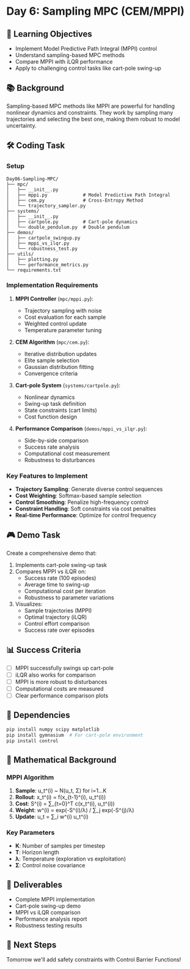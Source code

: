 # Day 6: Sampling MPC (CEM/MPPI)

## 🎯 Learning Objectives
- Implement Model Predictive Path Integral (MPPI) control
- Understand sampling-based MPC methods
- Compare MPPI with iLQR performance
- Apply to challenging control tasks like cart-pole swing-up

## 📚 Background
Sampling-based MPC methods like MPPI are powerful for handling nonlinear dynamics and constraints. They work by sampling many trajectories and selecting the best one, making them robust to model uncertainty.

## 🛠️ Coding Task

### Setup
```
Day06-Sampling-MPC/
├── mpc/
│   ├── __init__.py
│   ├── mppi.py             # Model Predictive Path Integral
│   ├── cem.py              # Cross-Entropy Method
│   └── trajectory_sampler.py
├── systems/
│   ├── __init__.py
│   ├── cartpole.py         # Cart-pole dynamics
│   └── double_pendulum.py  # Double pendulum
├── demos/
│   ├── cartpole_swingup.py
│   ├── mppi_vs_ilqr.py
│   └── robustness_test.py
├── utils/
│   ├── plotting.py
│   └── performance_metrics.py
└── requirements.txt
```

### Implementation Requirements

1. **MPPI Controller** (`mpc/mppi.py`):
   - Trajectory sampling with noise
   - Cost evaluation for each sample
   - Weighted control update
   - Temperature parameter tuning

2. **CEM Algorithm** (`mpc/cem.py`):
   - Iterative distribution updates
   - Elite sample selection
   - Gaussian distribution fitting
   - Convergence criteria

3. **Cart-pole System** (`systems/cartpole.py`):
   - Nonlinear dynamics
   - Swing-up task definition
   - State constraints (cart limits)
   - Cost function design

4. **Performance Comparison** (`demos/mppi_vs_ilqr.py`):
   - Side-by-side comparison
   - Success rate analysis
   - Computational cost measurement
   - Robustness to disturbances

### Key Features to Implement

- **Trajectory Sampling**: Generate diverse control sequences
- **Cost Weighting**: Softmax-based sample selection
- **Control Smoothing**: Penalize high-frequency control
- **Constraint Handling**: Soft constraints via cost penalties
- **Real-time Performance**: Optimize for control frequency

## 🎮 Demo Task
Create a comprehensive demo that:
1. Implements cart-pole swing-up task
2. Compares MPPI vs iLQR on:
   - Success rate (100 episodes)
   - Average time to swing-up
   - Computational cost per iteration
   - Robustness to parameter variations
3. Visualizes:
   - Sample trajectories (MPPI)
   - Optimal trajectory (iLQR)
   - Control effort comparison
   - Success rate over episodes

## 📊 Success Criteria
- [ ] MPPI successfully swings up cart-pole
- [ ] iLQR also works for comparison
- [ ] MPPI is more robust to disturbances
- [ ] Computational costs are measured
- [ ] Clear performance comparison plots

## 🔧 Dependencies
```bash
pip install numpy scipy matplotlib
pip install gymnasium  # For cart-pole environment
pip install control
```

## 📝 Mathematical Background

### MPPI Algorithm
1. **Sample**: u_t^(i) ~ N(u_t, Σ) for i=1...K
2. **Rollout**: x_t^(i) = f(x_{t-1}^(i), u_t^(i))
3. **Cost**: S^(i) = ∑_{t=0}^T c(x_t^(i), u_t^(i))
4. **Weight**: w^(i) = exp(-S^(i)/λ) / ∑_j exp(-S^(j)/λ)
5. **Update**: u_t = ∑_i w^(i) u_t^(i)

### Key Parameters
- **K**: Number of samples per timestep
- **T**: Horizon length
- **λ**: Temperature (exploration vs exploitation)
- **Σ**: Control noise covariance

## 📝 Deliverables
- Complete MPPI implementation
- Cart-pole swing-up demo
- MPPI vs iLQR comparison
- Performance analysis report
- Robustness testing results

## 🚀 Next Steps
Tomorrow we'll add safety constraints with Control Barrier Functions!
